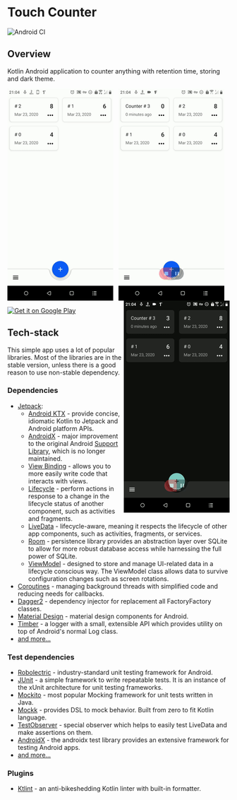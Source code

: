 # Touch Counter

![Android CI](https://github.com/iRYO400/TouchCounter/workflows/Android%20CI/badge.svg)

## Overview
Kotlin Android application to counter anything with retention time, storing and dark theme.


<p align="center">
    <img src="./images/preview_1.gif" align="left" />
    <img src="./images/preview_2.gif" align="center" />
    <img src="./images/preview_3.gif" align="right" />
</p>

<a href='https://play.google.com/store/apps/details?id=workshop.akbolatss.tools.touchcounter&pcampaignid=MKT-Other-global-all-co-prtnr-py-PartBadge-Mar2515-1'>
    <img width='200px' alt='Get it on Google Play'
         src='https://play.google.com/intl/en_us/badges/images/generic/en_badge_web_generic.png'/>
</a>

## Tech-stack

This simple app uses a lot of popular libraries. Most of the libraries are in the stable version, unless there is a good reason to use non-stable dependency.

### Dependencies

-   [Jetpack](https://developer.android.com/jetpack):
    -   [Android KTX](https://developer.android.com/kotlin/ktx.html) - provide concise, idiomatic Kotlin to Jetpack and Android platform APIs.
    -   [AndroidX](https://developer.android.com/jetpack/androidx) - major improvement to the original Android [Support Library](https://developer.android.com/topic/libraries/support-library/index), which is no longer maintained.
    -   [View Binding](https://developer.android.com/topic/libraries/view-binding) - allows you to more easily write code that interacts with views.
    -   [Lifecycle](https://developer.android.com/topic/libraries/architecture/lifecycle) - perform actions in response to a change in the lifecycle status of another component, such as activities and fragments.
    -   [LiveData](https://developer.android.com/topic/libraries/architecture/livedata) - lifecycle-aware, meaning it respects the lifecycle of other app components, such as activities, fragments, or services.
    -   [Room](https://developer.android.com/topic/libraries/architecture/room) - persistence library provides an abstraction layer over SQLite to allow for more robust database access while harnessing the full power of SQLite.
    -   [ViewModel](https://developer.android.com/topic/libraries/architecture/viewmodel) - designed to store and manage UI-related data in a lifecycle conscious way. The ViewModel class allows data to survive configuration changes such as screen rotations.
-   [Coroutines](https://kotlinlang.org/docs/reference/coroutines-overview.html) - managing background threads with simplified code and reducing needs for callbacks.
-   [Dagger2](https://dagger.dev/) - dependency injector for replacement all FactoryFactory classes.
-   [Material Design](https://material.io/) - material design components for Android.
-   [Timber](https://github.com/JakeWharton/timber) - a logger with a small, extensible API which provides utility on top of Android's normal Log class.
-   [and more...](./app/build.gradle)

### Test dependencies

-   [Robolectric](https://github.com/robolectric/robolectric) - industry-standard unit testing framework for Android.
-   [JUnit](https://github.com/junit-team/junit4) - a simple framework to write repeatable tests. It is an instance of the xUnit architecture for unit testing frameworks.
-   [Mockito](https://github.com/nhaarman/mockito-kotlin) - most popular Mocking framework for unit tests written in Java.
-   [Mockk](https://github.com/mockk/mockk) - provides DSL to mock behavior. Built from zero to fit Kotlin language.
-   [TestObserver](https://github.com/jraska/livedata-testing) - special observer which helps to easily test LiveData and make assertions on them.
-   [AndroidX](https://github.com/android/android-test) - the androidx test library provides an extensive framework for testing Android apps.
-   [and more...](./app/build.gradle)

### Plugins

-   [Ktlint](https://github.com/pinterest/ktlint) - an anti-bikeshedding Kotlin linter with built-in formatter.
